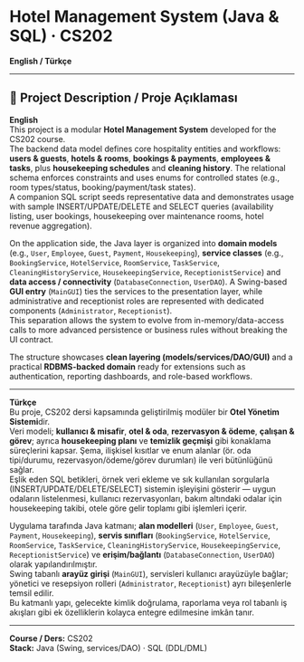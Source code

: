 # Hotel Management System (Java & SQL) · CS202
**English / Türkçe**

---

## 📘 Project Description / Proje Açıklaması

**English**  
This project is a modular **Hotel Management System** developed for the CS202 course.  
The backend data model defines core hospitality entities and workflows: **users & guests**, **hotels & rooms**, **bookings & payments**, **employees & tasks**, plus **housekeeping schedules** and **cleaning history**. The relational schema enforces constraints and uses enums for controlled states (e.g., room types/status, booking/payment/task states).  
A companion SQL script seeds representative data and demonstrates usage with sample INSERT/UPDATE/DELETE and SELECT queries (availability listing, user bookings, housekeeping over maintenance rooms, hotel revenue aggregation).

On the application side, the Java layer is organized into **domain models** (e.g., `User`, `Employee`, `Guest`, `Payment`, `Housekeeping`), **service classes** (e.g., `BookingService`, `HotelService`, `RoomService`, `TaskService`, `CleaningHistoryService`, `HousekeepingService`, `ReceptionistService`) and **data access / connectivity** (`DatabaseConnection`, `UserDAO`). A Swing-based **GUI entry** (`MainGUI`) ties the services to the presentation layer, while administrative and receptionist roles are represented with dedicated components (`Administrator`, `Receptionist`).  
This separation allows the system to evolve from in-memory/data-access calls to more advanced persistence or business rules without breaking the UI contract.

The structure showcases **clean layering (models/services/DAO/GUI)** and a practical **RDBMS-backed domain** ready for extensions such as authentication, reporting dashboards, and role-based workflows.

---

**Türkçe**  
Bu proje, CS202 dersi kapsamında geliştirilmiş modüler bir **Otel Yönetim Sistemi**dir.  
Veri modeli; **kullanıcı & misafir**, **otel & oda**, **rezervasyon & ödeme**, **çalışan & görev**; ayrıca **housekeeping planı** ve **temizlik geçmişi** gibi konaklama süreçlerini kapsar. Şema, ilişkisel kısıtlar ve enum alanlar (ör. oda tipi/durumu, rezervasyon/ödeme/görev durumları) ile veri bütünlüğünü sağlar.  
Eşlik eden SQL betikleri, örnek veri ekleme ve sık kullanılan sorgularla (INSERT/UPDATE/DELETE/SELECT) sistemin işleyişini gösterir — uygun odaların listelenmesi, kullanıcı rezervasyonları, bakım altındaki odalar için housekeeping takibi, otele göre gelir toplamı gibi işlemleri içerir.

Uygulama tarafında Java katmanı; **alan modelleri** (`User`, `Employee`, `Guest`, `Payment`, `Housekeeping`), **servis sınıfları** (`BookingService`, `HotelService`, `RoomService`, `TaskService`, `CleaningHistoryService`, `HousekeepingService`, `ReceptionistService`) ve **erişim/bağlantı** (`DatabaseConnection`, `UserDAO`) olarak yapılandırılmıştır.  
Swing tabanlı **arayüz girişi** (`MainGUI`), servisleri kullanıcı arayüzüyle bağlar; yönetici ve resepsiyon rolleri (`Administrator`, `Receptionist`) ayrı bileşenlerle temsil edilir.  
Bu katmanlı yapı, gelecekte kimlik doğrulama, raporlama veya rol tabanlı iş akışları gibi ek özelliklerin kolayca entegre edilmesine imkân tanır.

---

**Course / Ders:** CS202  
**Stack:** Java (Swing, services/DAO) · SQL (DDL/DML)
